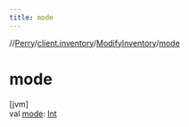 ```yaml
---
title: mode
---
```

//[Perry](../../../index.html)/[client.inventory](../index.html)/[ModifyInventory](index.html)/[mode](mode.html)



# mode



[jvm]\
val [mode](mode.html): [Int](https://kotlinlang.org/api/latest/jvm/stdlib/kotlin/-int/index.html)




